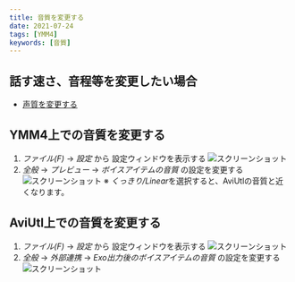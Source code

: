 ```yaml
---
title: 音質を変更する
date: 2021-07-24
tags: [YMM4]
keywords: [音質]
---
```

## 話す速さ、音程等を変更したい場合
- [声質を変更する](./%E5%A3%B0%E8%B3%AA%E3%82%92%E5%A4%89%E6%9B%B4%E3%81%99%E3%82%8B.md)

## YMM4上での音質を変更する
1. *ファイル(F)* → *設定* から 設定ウィンドウを表示する
![スクリーンショット](音質を変更する-1.png)
1. *全般* → *プレビュー* → *ボイスアイテムの音質* の設定を変更する
![スクリーンショット](音質を変更する-2.png)
※ *くっきり/Linear*を選択すると、AviUtlの音質と近くなります。

## AviUtl上での音質を変更する
1. *ファイル(F)* → *設定* から 設定ウィンドウを表示する
![スクリーンショット](音質を変更する-1.png)
1. *全般* → *外部連携* → *Exo出力後のボイスアイテムの音質* の設定を変更する
![スクリーンショット](音質を変更する-3.png)

